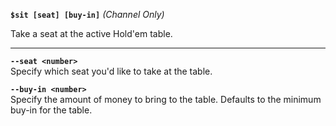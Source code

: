 **`$sit [seat] [buy-in]`** _(Channel Only)_  

Take a seat at the active Hold'em table.

---------------

**`--seat <number>`**  
Specify which seat you'd like to take at the table.

**`--buy-in <number>`**  
Specify the amount of money to bring to the table. Defaults to the minimum buy-in for the table.